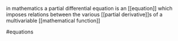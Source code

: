 in mathematics a partial differential equation is an [[equation]] which imposes relations between the various [[partial derivative]]s of a multivariable [[mathematical function]]

#equations 